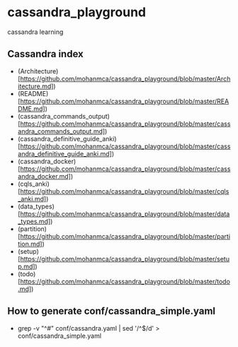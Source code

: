 # cassandra_playground
cassandra learning


## Cassandra index

* (Architecture)[https://github.com/mohanmca/cassandra_playground/blob/master/Architecture.md])
* (README)[https://github.com/mohanmca/cassandra_playground/blob/master/README.md])
* (cassandra_commands_output)[https://github.com/mohanmca/cassandra_playground/blob/master/cassandra_commands_output.md])
* (cassandra_definitive_guide_anki)[https://github.com/mohanmca/cassandra_playground/blob/master/cassandra_definitive_guide_anki.md])
* (cassandra_docker)[https://github.com/mohanmca/cassandra_playground/blob/master/cassandra_docker.md])
* (cqls_anki)[https://github.com/mohanmca/cassandra_playground/blob/master/cqls_anki.md])
* (data_types)[https://github.com/mohanmca/cassandra_playground/blob/master/data_types.md])
* (partition)[https://github.com/mohanmca/cassandra_playground/blob/master/partition.md])
* (setup)[https://github.com/mohanmca/cassandra_playground/blob/master/setup.md])
* (todo)[https://github.com/mohanmca/cassandra_playground/blob/master/todo.md])


## How to generate conf/cassandra_simple.yaml

* grep -v "^#" conf/cassandra.yaml |   sed  '/^$/d' > conf/cassandra_simple.yaml 
